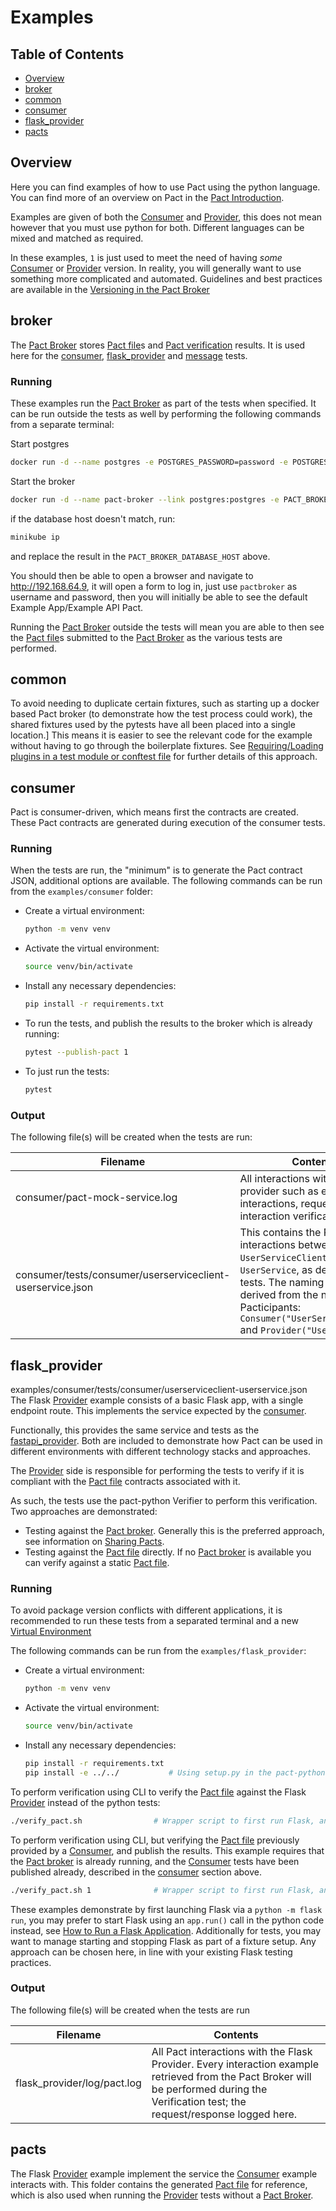 # Examples

## Table of Contents

  * [Overview](#overview)
  * [broker](#broker)
  * [common](#common)
  * [consumer](#consumer)
  * [flask_provider](#flask_provider)
  * [pacts](#pacts)

## Overview

Here you can find examples of how to use Pact using the python language. You can find more of an overview on Pact in the
[Pact Introduction].

Examples are given of both the [Consumer] and [Provider], this does not mean however that you must use python for both.
Different languages can be mixed and matched as required.

In these examples, `1` is just used to meet the need of having *some* [Consumer] or [Provider] version. In reality, you
will generally want to use something more complicated and automated. Guidelines and best practices are available in the
[Versioning in the Pact Broker]

## broker

The [Pact Broker] stores [Pact file]s and [Pact verification] results. It is used here for the [consumer](#consumer),
[flask_provider](#flask-provider) and [message](#message) tests.

### Running

These examples run the [Pact Broker] as part of the tests when specified. It can be run outside the tests as well by
performing the following commands from a separate terminal:

Start postgres
```bash
docker run -d --name postgres -e POSTGRES_PASSWORD=password -e POSTGRES_USER=postgres -e POSTGRES_DB=postgres -p 5432:5432 postgres
```
Start the broker
```bash
docker run -d --name pact-broker --link postgres:postgres -e PACT_BROKER_DATABASE_USERNAME=postgres -e PACT_BROKER_DATABASE_PASSWORD=password -e PACT_BROKER_DATABASE_HOST=192.168.64.9 -e PACT_BROKER_DATABASE_NAME=postgres -e PACT_BROKER_BASIC_AUTH_USERNAME=pactbroker -e  PACT_BROKER_BASIC_AUTH_PASSWORD=pactbroker -p 80:9292 pactfoundation/pact-broker
```
if the database host doesn't match, run:
```bash
minikube ip
```
and replace the result in the ```PACT_BROKER_DATABASE_HOST``` above.

You should then be able to open a browser and navigate to http://192.168.64.9, it will open a form to log in, just use ```pactbroker``` as username and password, then you will initially be able to see the default Example App/Example API Pact.

Running the [Pact Broker] outside the tests will mean you are able to then see the [Pact file]s submitted to the
[Pact Broker] as the various tests are performed.

## common

To avoid needing to duplicate certain fixtures, such as starting up a docker based Pact broker (to demonstrate how the
test process could work), the shared fixtures used by the pytests have all been placed into a single location.]
This means it is easier to see the relevant code for the example without having to go through the boilerplate fixtures.
See [Requiring/Loading plugins in a test module or conftest file] for further details of this approach.

## consumer

Pact is consumer-driven, which means first the contracts are created. These Pact contracts are generated during
execution of the consumer tests.

### Running

When the tests are run, the "minimum" is to generate the Pact contract JSON, additional options are available. The
following commands can be run from the `examples/consumer` folder:
- Create a virtual environment:
    ```bash
    python -m venv venv
    ```
- Activate the virtual environment:
    ```bash
    source venv/bin/activate
    ```
- Install any necessary dependencies:
    ```bash
    pip install -r requirements.txt
    ```
- To run the tests, and publish the results to the broker which is already running:
    ```bash
    pytest --publish-pact 1
    ```
- To just run the tests:
    ```bash
    pytest
    ```

### Output

The following file(s) will be created when the tests are run:

| Filename                                                   | Contents                                                 |
|------------------------------------------------------------| ---------------------------------------------------------|
| consumer/pact-mock-service.log                             | All interactions with the mock provider such as expected interactions, requests, and interaction verifications. |
| consumer/tests/consumer/userserviceclient-userservice.json | This contains the Pact interactions between the `UserServiceClient` and `UserService`, as defined in the tests. The naming being derived from the named Pacticipants: `Consumer("UserServiceClient")` and `Provider("UserService")` |

## flask_provider
examples/consumer/tests/consumer/userserviceclient-userservice.json
The Flask [Provider] example consists of a basic Flask app, with a single endpoint route.
This implements the service expected by the [consumer](#consumer).

Functionally, this provides the same service and tests as the [fastapi_provider](#fastapi_provider). Both are included to
demonstrate how Pact can be used in different environments with different technology stacks and approaches.

The [Provider] side is responsible for performing the tests to verify if it is compliant with the [Pact file] contracts
associated with it.

As such, the tests use the pact-python Verifier to perform this verification. Two approaches are demonstrated:
- Testing against the [Pact broker]. Generally this is the preferred approach, see information on [Sharing Pacts].
- Testing against the [Pact file] directly. If no [Pact broker] is available you can verify against a static [Pact file].

### Running

To avoid package version conflicts with different applications, it is recommended to run these tests from a separated terminal and a new
[Virtual Environment]

The following commands can be run from the `examples/flask_provider`:
- Create a virtual environment:
    ```bash
    python -m venv venv
    ```
- Activate the virtual environment:
    ```bash
    source venv/bin/activate
    ```
- Install any necessary dependencies:
    ```bash
    pip install -r requirements.txt
    pip install -e ../../           # Using setup.py in the pact-python root, install any pact dependencies and pact-python
    ```

To perform verification using CLI to verify the [Pact file] against the Flask [Provider] instead of the python tests:
```bash
./verify_pact.sh                # Wrapper script to first run Flask, and then use `pact-verifier` to verify locally
```

To perform verification using CLI, but verifying the [Pact file] previously provided by a [Consumer], and publish the
results. This example requires that the [Pact broker] is already running, and the [Consumer] tests have been published
already, described in the [consumer](#consumer) section above.
```bash
./verify_pact.sh 1              # Wrapper script to first run Flask, and then use `pact-verifier` to verify and publish
```

These examples demonstrate by first launching Flask via a `python -m flask run`, you may prefer to start Flask using an
`app.run()` call in the python code instead, see [How to Run a Flask Application]. Additionally for tests, you may want
to manage starting and stopping Flask as part of a fixture setup. Any approach can be chosen here, in line with your
existing Flask testing practices.

### Output

The following file(s) will be created when the tests are run

| Filename                    | Contents  |
|-----------------------------| ----------|
| flask_provider/log/pact.log | All Pact interactions with the Flask Provider. Every interaction example retrieved from the Pact Broker will be performed during the Verification test; the request/response logged here. | 

## pacts

The Flask [Provider] example implement the service the [Consumer] example interacts with.
This folder contains the generated [Pact file] for reference, which is also used when running the [Provider] tests
without a [Pact Broker].

[Pact Broker]: https://docs.pact.io/pact_broker
[Pact Introduction]: https://docs.pact.io/
[Consumer]: https://docs.pact.io/getting_started/terminology#service-consumer
[Provider]: https://docs.pact.io/getting_started/terminology#service-provider
[Versioning in the Pact Broker]: https://docs.pact.io/getting_started/versioning_in_the_pact_broker/
[Pact file]: https://docs.pact.io/getting_started/terminology#pact-file
[Pact verification]: https://docs.pact.io/getting_started/terminology#pact-verification]
[Virtual Environment]: https://docs.python.org/3/tutorial/venv.html
[Sharing Pacts]: https://docs.pact.io/getting_started/sharing_pacts/]
[How to Run a Flask Application]: https://www.twilio.com/blog/how-run-flask-application
[Requiring/Loading plugins in a test module or conftest file]: https://docs.pytest.org/en/6.2.x/writing_plugins.html#requiring-loading-plugins-in-a-test-module-or-conftest-file